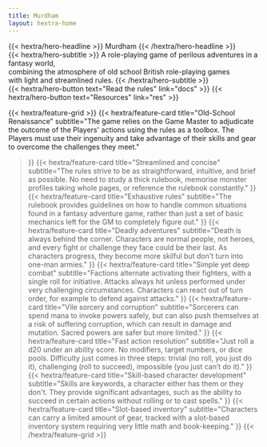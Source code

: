 ```yaml
---
title: Murdham
layout: hextra-home
---
```


<div class="hx-mt-6 hx-mb-6">
{{< hextra/hero-headline >}}
  Murdham
{{< /hextra/hero-headline >}}
</div>

<div class="hx-mb-12">
{{< hextra/hero-subtitle >}}
  A role-playing game of perilous adventures in a fantasy world,&nbsp;<br class="sm:hx-block hx-hidden" /> combining the atmosphere of old school British role-playing games&nbsp;<br class="sm:hx-block hx-hidden" /> with light and streamlined rules.
{{< /hextra/hero-subtitle >}}
</div>

<div class="hx-mb-6">
{{< hextra/hero-button text="Read the rules" link="docs" >}}
{{< hextra/hero-button text="Resources" link="res" >}}
</div>

<div class="hx-mt-6"></div>

{{< hextra/feature-grid >}}
  {{< hextra/feature-card
    title="Old-School Renaissance"
    subtitle="The game relies on the Game Master to adjudicate the outcome of the Players' actions using the rules as a toolbox. The Players must use their ingenuity and take advantage of their skills and gear to overcome the challenges they meet."
  >}}
  {{< hextra/feature-card
    title="Streamlined and concise"
    subtitle="The rules strive to be as straightforward, intuitive, and brief as possible. No need to study a thick rulebook, memorise monster profiles taking whole pages, or reference the rulebook constantly."
  >}}
  {{< hextra/feature-card
    title="Exhaustive rules"
    subtitle="The rulebook provides guidelines on how to handle common situations found in a fantasy adventure game, rather than just a set of basic mechanics left for the GM to completely figure out."
  >}}
  {{< hextra/feature-card
    title="Deadly adventures"
    subtitle="Death is always behind the corner. Characters are normal people, not heroes, and every fight or challenge they face could be their last. As characters progress, they become more skilful but don't turn into one-man armies."
  >}}
  {{< hextra/feature-card
    title="Simple yet deep combat"
    subtitle="Factions alternate activating their fighters, with a single roll for initiative. Attacks always hit unless performed under very challenging circumstances. Characters can react out of turn order, for example to defend against attacks."
  >}}
  {{< hextra/feature-card
    title="Vile sorcery and corruption"
    subtitle="Sorcerers can spend mana to invoke powers safely, but can also push themselves at a risk of suffering corruption, which can result in damage and mutation. Sacred powers are safer but more limited."
  >}}
  {{< hextra/feature-card
    title="Fast action resolution"
    subtitle="Just roll a d20 under an ability score. No modifiers, target numbers, or dice pools. Difficulty just comes in three steps: trivial (no roll, you just do it), challenging (roll to succeed), impossible (you just can’t do it)."
  >}}
  {{< hextra/feature-card
    title="Skill-based character development"
    subtitle="Skills are keywords, a character either has them or they don't. They provide significant advantages, such as the ability to succeed in certain actions without rolling or to cast spells."
  >}}
  {{< hextra/feature-card
    title="Slot-based inventory"
    subtitle="Characters can carry a limited amount of gear, tracked with a slot-based inventory system requiring very little math and book-keeping."
  >}}
{{< /hextra/feature-grid >}}
